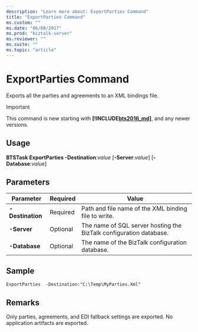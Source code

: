 ```yaml
---
description: "Learn more about: ExportParties Command"
title: "ExportParties Command"
ms.custom: ""
ms.date: "06/08/2017"
ms.prod: "biztalk-server"
ms.reviewer: ""
ms.suite: ""
ms.topic: "article"
---
```

# ExportParties Command
Exports all the parties and agreements to an XML bindings file.

> [!IMPORTANT]
> This command is new starting with **[!INCLUDE[bts2016_md](../includes/bts2016-md.md)]**, and any newer versions.

## Usage
  **BTSTask ExportParties -Destination**:*value* [**-Server**:*value*] [**-Database**:*value*]
  
## Parameters

|Parameter|Required|Value|  
|---|---|---|  
| **-Destination** | Required | Path and file name of the XML binding file to write. |
| **-Server** | Optional | The name of SQL server hosting the BizTalk configuration database. |
| **-Database** | Optional | The name of the BizTalk configuration database.|

## Sample
  `ExportParties  -Destination:"C:\Temp\MyParties.Xml"` 

## Remarks
  Only parties, agreements, and EDI fallback settings are exported. No application artifacts are exported.
